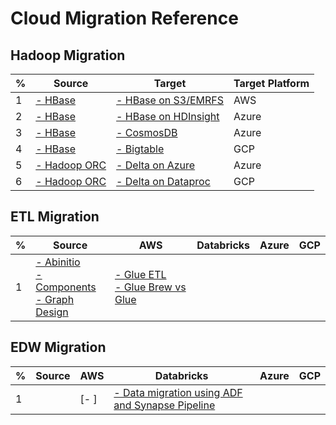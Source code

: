 # Cloud Migration Reference 

## Hadoop Migration 

 | % | Source  | Target | Target Platform |
 |  ----------- | -----------  | -----------  | -----------  | 
 | 1 | [- HBase](https://hbase.apache.org) 		| [- HBase on S3/EMRFS](https://d1.awsstatic.com/whitepapers/Migrating_to_Apache_Hbase_on_Amazon_S3_on_Amazon_EMR.pdf) | AWS |
 | 2 | [- HBase](https://hbase.apache.org) 		| [- HBase on HDInsight](https://docs.microsoft.com/en-us/azure/data-factory/connector-hbase?tabs=data-factory) | Azure |
 | 3 | [- HBase](https://hbase.apache.org) 		| [- CosmosDB](https://docs.microsoft.com/en-us/azure/cosmos-db/sql/migrate-hbase-to-cosmos-db) | Azure |
 | 4 | [- HBase](https://hbase.apache.org) 		| [- Bigtable](https://cloud.google.com/architecture/hadoop/hadoop-gcp-migration-data-hbase-to-bigtable) | GCP |
 | 5 | [- Hadoop ORC](https://orc.apache.org) 	| [- Delta on Azure](https://docs.microsoft.com/en-us/azure/data-factory/format-delta) | Azure |
 | 6 | [- Hadoop ORC](https://orc.apache.org) 	| [- Delta on Dataproc](https://medium.com/analytics-vidhya/using-google-dataproc-to-create-delta-tables-c6dffa263fee) | GCP |
 
 ## ETL Migration
 
  | % | Source  | AWS | Databricks | Azure | GCP |
 |  ----------- | -----------  | -----------  | -----------  | -----------  | -----------  | 
 | 1 | [- Abinitio](https://www.abinitio.com) </br> [- Components](http://abinitio-components.blogspot.com) </br> [- Graph Design](http://abinitio-graph.blogspot.com)| [- Glue ETL](https://aws.amazon.com/glue/features/) </br> [- Glue Brew vs Glue](https://cloudacademy.com/course/management-saa-c03/aws-glue-databrew-vs-glue-studio/) </br> |  |  |
 
 ## EDW Migration
 
  | % | Source  | AWS | Databricks | Azure | GCP |
 |  ----------- | -----------  | -----------  | -----------  | -----------  | -----------  | 
 | 1 |  | [- ] | [- Data migration using ADF and Synapse Pipeline](https://learn.microsoft.com/en-us/azure/data-factory/load-azure-sql-data-warehouse?toc=%2Fazure%2Fsynapse-analytics%2Fsql-data-warehouse%2Ftoc.json&tabs=data-factory)  |
 
